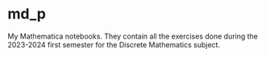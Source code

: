 # md_p
My Mathematica notebooks. They contain all the exercises done during the 2023-2024 first semester for the Discrete Mathematics subject.
